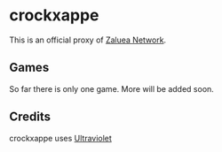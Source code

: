 # crockxappe
This is an official proxy of [Zaluea Network](https://discord.gg/8SDaUugBqu).

## Games
So far there is only one game. More will be added soon.

## Credits 
crockxappe uses [Ultraviolet](https://github.com/titaniumnetwork-dev/Ultraviolet)
